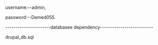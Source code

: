 username:--admin, 

password:--Demed055.



----------------------databasee dependency--------------------------

drupal_db.sql
